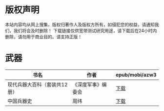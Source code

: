 # 版权声明

本站内容均从网上搜集，版权归著作人及版权方所有，如侵犯您的权益，请通知我们，我们将会及时删除！ 下载链接仅供宽带测试研究用途，请下载后在24小时内删除，请勿用于商业目的。请支持正版！

# 武器

| 书名 | 作者 | epub/mobi/azw3 |
| --- | --- | --- |
| 现代兵器大百科（套装共12册） | 《深度军事》编委会 | [下载](https://url89.ctfile.com/f/31084289-1375503721-c7382e?p=8866) |
| 中国兵器史 | 周纬 | [下载](https://url89.ctfile.com/f/31084289-1357046650-e1648b?p=8866) |
